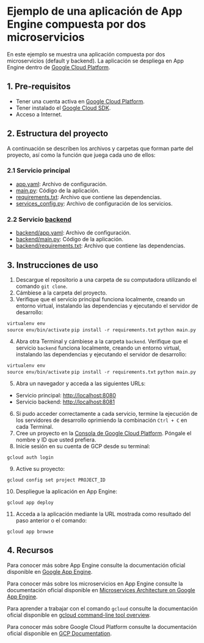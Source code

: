 # Ejemplo de una aplicación de App Engine compuesta por dos microservicios

En este ejemplo se muestra una aplicación compuesta por dos microservicios (default y backend). La aplicación se despliega en App Engine dentro de [Google Cloud Platform](https://cloud.google.com/). 


## 1. Pre-requisitos

* Tener una cuenta activa en [Google Cloud Platform](https://cloud.google.com/).
* Tener instalado el [Google Cloud SDK](https://cloud.google.com/sdk/).
* Acceso a Internet.


## 2. Estructura del proyecto

A continuación se describen los archivos y carpetas que forman parte del proyecto, así como la función que juega cada uno de ellos:

### 2.1 Servicio principal

- [app.yaml](app.yaml): Archivo de configuración.
- [main.py](main.py): Código de la aplicación.
- [requirements.txt](requirements.txt): Archivo que contiene las dependencias.
- [services_config.py](services_config.py): Archivo de configuración de los servicios.

### 2.2 Servicio [backend](backend/)

- [backend/app.yaml](backend/app.yaml): Archivo de configuración.
- [backend/main.py](backend/main.py): Código de la aplicación.
- [backend/requirements.txt](backend/requirements.txt): Archivo que contiene las dependencias.


## 3. Instrucciones de uso

1. Descargue el repositorio a una carpeta de su computadora utilizando el comando `git clone`.
2. Cámbiese a la carpeta del proyecto.
3. Verifique que el servicio principal funciona localmente, creando un entorno virtual, instalando las dependencias y ejecutando el servidor de desarrollo:

`virtualenv env`                                                       
`source env/bin/activate`
`pip install -r requirements.txt`
`python main.py`

4. Abra otra Terminal y cámbiese a la carpeta `backend`. Verifique que el servicio `backend` funciona localmente, creando un entorno virtual, instalando las dependencias y ejecutando el servidor de desarrollo:

`virtualenv env`                                                       
`source env/bin/activate`
`pip install -r requirements.txt`
`python main.py`

5. Abra un navegador y acceda a las siguientes URLs:
- Servicio principal: [http://localhost:8080](http://localhost:8080) 
- Servicio backend: [http://localhost:8081](http://localhost:8081)

6. Si pudo acceder correctamente a cada servicio, termine la ejecución de los servidores de desarrollo oprimiendo la combinación `Ctrl + C` en cada Terminal.
7. Cree un proyecto en la [Consola de Google Cloud Platform](https://console.cloud.google.com). Póngale el nombre y ID que usted prefiera.
8. Inicie sesión en su cuenta de GCP desde su terminal:

`gcloud auth login`

9. Active su proyecto:

`gcloud config set project PROJECT_ID`

10. Despliegue la aplicación en App Engine:

`gcloud app deploy`

11. Acceda a la aplicación mediante la URL mostrada como resultado del paso anterior o el comando:

`gcloud app browse`


## 4. Recursos

Para conocer más sobre App Engine consulte la documentación oficial disponible en  [Google App Engine](https://cloud.google.com/appengine/).

Para conocer más sobre los microservicios en App Engine consulte la documentación oficial disponible en  [Microservices Architecture on Google App Engine](https://cloud.google.com/appengine/docs/standard/python/microservices-on-app-engine).

Para aprender a trabajar con el comando `gcloud` consulte la documentación oficial disponible en [gcloud command-line tool overview](
https://cloud.google.com/sdk/gcloud/).

Para conocer más sobre Google Cloud Platform consulte la documentación oficial disponible en  [GCP Documentation](https://cloud.google.com/docs/).
